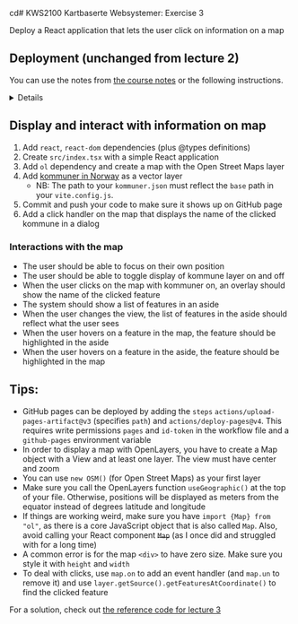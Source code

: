 cd# KWS2100 Kartbaserte Websystemer: Exercise 3

Deploy a React application that lets the user click on information on a map

## Deployment (unchanged from lecture 2)

You can use the notes from [the course notes](https://github.com/kristiania-kws2100-2024/kristiania-kws2100-2024.github.io/?tab=readme-ov-file#manual-creation-to-avoid-lots-of-code) or the following instructions.

<details>

1. Create a new GitHub repository on your GitHub account
2. Clone the project locally (with IntelliJ: File > New > Project from Version Control)
3. Create an empty npm project: `echo {} > package.json`
4. Add `vite` and `typescript` dev dependencies
   - `npm install -D vite`
5. Create a `dev` and `build` task which calls `vite` and `vite build`, respectively
   - `npm pkg set scripts.dev=vite`
6. Create `index.html`
7. Create a GitHub Action workflow that calls `npm run build`. You can use GitHub's built-in workflow templates
   as a starting point
8. Update your GitHub Actions workflow to include [GitHub pages deployment](https://github.com/actions/deploy-pages)
   - *NB*: You need to tell Vite to use a different base path. This was not showed in lecture
     ```javascript
     // vite.config.js
     export default {
       base: "/<your repo name, for example kws2100-exercise>"
     }
     ```

You should improve the build process:
- Add Typescript checking and prettier to the build process
- Add husky to avoid bad commits

</details>

## Display and interact with information on map

1. Add `react`, `react-dom` dependencies (plus @types definitions)
2. Create `src/index.tsx` with a simple React application
3. Add `ol` dependency and create a map with the Open Street Maps layer
4. Add [kommuner in Norway](https://www.eriksmistad.no/norges-fylker-og-kommuner-i-geojson-format/) as a vector layer
   - NB: The path to your `kommuner.json` must reflect the `base` path in your `vite.config.js`.
5. Commit and push your code to make sure it shows up on GitHub page
6. Add a click handler on the map that displays the name of the clicked kommune in a dialog

### Interactions with the map

- The user should be able to focus on their own position
- The user should be able to toggle display of kommune layer on and off
- When the user clicks on the map with kommuner on, an overlay should show the name of the clicked feature
- The system should show a list of features in an aside
- When the user changes the view, the list of features in the aside should reflect what the user sees
- When the user hovers on a feature in the map, the feature should be highlighted in the aside
- When the user hovers on a feature in the aside, the feature should be highlighted in the map

## Tips:

- GitHub pages can be deployed by adding the `steps` `actions/upload-pages-artifact@v3` (specifies `path`) and
  `actions/deploy-pages@v4`. This requires write permissions `pages` and `id-token` in the workflow file
  and a `github-pages` environment variable
- In order to display a map with OpenLayers, you have to create a Map object with a View and at least one layer.
  The view must have center and zoom
- You can use `new OSM()` (for Open Street Maps) as your first layer
- Make sure you call the OpenLayers function `useGeographic()` at the top of your file. Otherwise, positions will be
  displayed as meters from the equator instead of degrees latitude and longitude
- If things are working weird, make sure you have `import {Map} from "ol"`, as there is a core JavaScript object that
  is also called `Map`. Also, avoid calling your React component ~~`Map`~~ (as I once did and struggled with for a
  long time)
- A common error is for the map `<div>` to have zero size. Make sure you style it with `height` and `width`
- To deal with clicks, use `map.on` to add an event handler (and `map.un` to remove it) and use
  `layer.getSource().getFeaturesAtCoordinate()` to find the clicked feature

For a solution, check out [the reference code for lecture 3](https://github.com/kristiania-kws2100-2024/kristiania-kws2100-2024.github.io/tree/reference/03)
